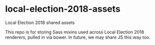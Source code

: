 # local-election-2018-assets
Local Election 2018 shared assets

This repo is for storing Sass mixins used across Local Election 2018 renderers, pulled in via bower. In future, we may share JS this way too.
